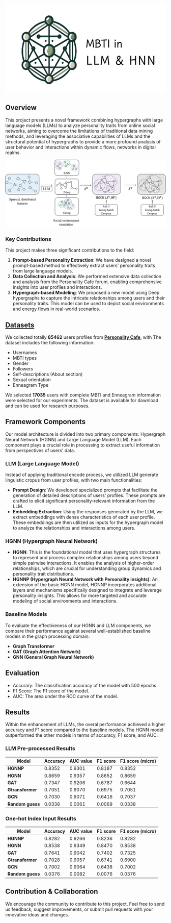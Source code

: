 <p align="center">
    <img src="assets/title.jpg" height="280">
</p>

## Overview

This project presents a novel framework combining hypergraphs with large language models (LLMs) to analyze personality traits from online social networks, aiming to overcome the limitations of traditional data mining methods, and leveraging the associative capabilities of LLMs and the structural potential of hypergraphs to provide a more profound analysis of user behavior and interactions within dynamic flows, networks in digital realms.

![Image](assets/main_model.png)

### Key Contributions

This project makes three significant contributions to the field:

1. **Prompt-based Personality Extraction**: We have designed a novel prompt-based method to effectively extract users' personality traits from large language models.
2. **Data Collection and Analysis**: We performed extensive data collection and analysis from the Personality Cafe forum, enabling comprehensive insights into user profiles and interactions.
3. **Hypergraph-based Modeling**: We proposed a new model using Deep hypergraphs to capture the intricate relationships among users and their personality traits. This model can be used to depict social environments and energy flows in real-world scenarios.

## [Datasets](data/users_data_all.json)

We collected totally **85462** users profiles from **[Personality Cafe](https://www.personalitycafe.com/)**, with The dataset includes the following information:

- Usernames
- MBTI types
- Gender
- Followers
- Self-descriptions (About section)
- Sexual orientation
- Enneagram Type

We selected **17035** users with complete MBTI and Enneagram information were selected for our experiments. The dataset is available for download and can be used for research purposes.

## Framework Components

Our model architecture is divided into two primary components: Hypergraph Neural Network (HGNN) and Large Language Model (LLM). Each component plays a crucial role in processing to extract useful information from perspectives of users' data.

### LLM (Large Language Model)

Instead of applying traditional encode process, we utilized LLM generate linguistic cropus from user profiles, with two main functionalities:

- **Prompt Design**: We developed specialized prompts that facilitate the generation of detailed descriptions of users' profiles. These prompts are crafted to elicit significant personality-relevant information from the LLM.
- **Embedding Extraction**: Using the responses generated by the LLM, we extract embeddings with dense characteristics of each user profile. These embeddings are then utilized as inputs for the hypergraph model to analyze the relationships and interactions among users.

### HGNN (Hypergraph Neural Network)

- **HGNN**: This is the foundational model that uses hypergraph structures to represent and process complex relationships among users beyond simple pairwise interactions. It enables the analysis of higher-order relationships, which are crucial for understanding group dynamics and personality trait distributions.
- **HGNNP (Hypergraph Neural Network with Personality insights)**: An extension of the basic HGNN model, HGNNP incorporates additional layers and mechanisms specifically designed to integrate and leverage personality insights. This allows for more targeted and accurate modeling of social environments and interactions.

### Baseline Models

To evaluate the effectiveness of our HGNN and LLM components, we compare their performance against several well-established baseline models in the graph processing domain:

- **Graph Transformer**
- **GAT (Graph Attention Network)**
- **GNN (General Graph Neural Network)**

## Evaluation

- Accurary: The classification accuracy of the model with 500 epochs.
- F1 Score: The F1 score of the model.
- AUC: The area under the ROC curve of the model.

## Results

Within the enhancement of LLMs, the overal performance achieved a higher accuracy and F1 score compared to the baseline models. The HGNN model outperformed the other models in terms of accuracy, F1 score, and AUC.

### LLM Pre-processed Results

| Model          | Accuracy | AUC value | F1 score | F1 score (micro) |
|----------------|----------|-----------|----------|------------------|
| **HGNNP**      | 0.8352   | 0.9301    | 0.8187   | 0.8352           |
| **HGNN**       | 0.8659   | 0.9357    | 0.8652   | 0.8659           |
| **GAT**        | 0.7347   | 0.9206    | 0.6787   | 0.6644           |
| **Gtransformer** | 0.7051 | 0.9070    | 0.6975   | 0.7051           |
| **GCN**        | 0.7030   | 0.9071    | 0.6416   | 0.7037           |
| **Random guess**| 0.0338  | 0.0061    | 0.0069   | 0.0338           |

### One-hot Index Input Results

| Model          | Accuracy | AUC value | F1 score | F1 score (micro) |
|----------------|----------|-----------|----------|------------------|
| **HGNNP**      | 0.8282   | 0.9266    | 0.8236   | 0.8282           |
| **HGNN**       | 0.8538   | 0.9349    | 0.8470   | 0.8538           |
| **GAT**        | 0.7641   | 0.9042    | 0.7402   | 0.7325           |
| **Gtransformer** | 0.7028 | 0.9057    | 0.6741   | 0.6900           |
| **GCN**        | 0.7002   | 0.9064    | 0.6438   | 0.7002           |
| **Random guess**| 0.0376  | 0.0082    | 0.0076   | 0.0376           |

## Contribution & Collaboration

We encourage the community to contribute to this project. Feel free to send us feedback, suggest improvements, or submit pull requests with your innovative ideas and changes.
